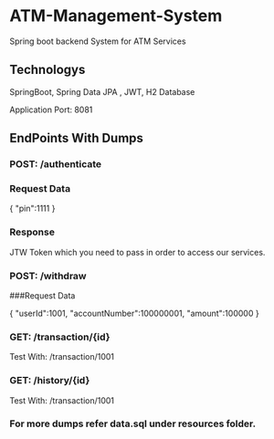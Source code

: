 # ATM-Management-System
Spring boot backend System for ATM Services

## Technologys
SpringBoot,   Spring Data JPA ,  JWT,   H2 Database

Application Port: 8081

## EndPoints With Dumps

### POST: /authenticate

### Request Data

{ "pin":1111 }
### Response 
JTW Token which you need to pass in order to access our services.


### POST: /withdraw

###Request Data

{
    "userId":1001,
    "accountNumber":100000001,
    "amount":100000
}

### GET: /transaction/{id}

Test With: /transaction/1001

### GET: /history/{id}

Test With: /transaction/1001

### For more dumps refer data.sql under resources folder.

